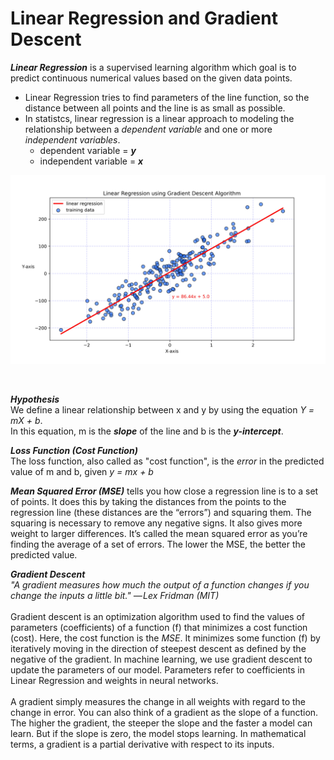 # Linear Regression and Gradient Descent
_**Linear Regression**_ is a supervised learning algorithm which goal is to predict continuous numerical values based on the given data points.
- Linear Regression tries to find parameters of the line function, so the distance between all points and the line is as small as possible.
- In statistcs, linear regression is a linear approach to modeling the relationship between a _dependent variable_ and one or more _independent variables_.
  - dependent variable = _**y**_
  - independent variable = _**x**_

![Linear Regression](./LinearRegression.jpg)

<br>

_**Hypothesis**_
<br>We define a linear relationship between x and y by using the equation _Y = mX + b_. <br>In this equation, m is the _**slope**_ of the line and b is the _**y-intercept**_.


_**Loss Function (Cost Function)**_
<br>The loss function, also called as "cost function", is the _error_ in the predicted value of m and b, given _y = mx + b_


_**Mean Squared Error (MSE)**_ tells you how close a regression line is to a set of points. It does this by taking the distances from the points to the regression line (these distances are the “errors”) and squaring them. The squaring is necessary to remove any negative signs. It also gives more weight to larger differences. It’s called the mean squared error as you’re finding the average of a set of errors. The lower the MSE, the better the predicted value.


_**Gradient Descent**_ 
<br>_"A gradient measures how much the output of a function changes if you change the inputs a little bit." — Lex Fridman (MIT)_
<br>
<br>Gradient descent is an optimization algorithm used to find the values of parameters (coefficients) of a function (f) that minimizes a cost function (cost). Here, the cost function is the _MSE_. It minimizes some function (f) by iteratively moving in the direction of steepest descent as defined by the negative of the gradient. In machine learning, we use gradient descent to update the parameters of our model. Parameters refer to coefficients in Linear Regression and weights in neural networks.
<br>
<br>A gradient simply measures the change in all weights with regard to the change in error. You can also think of a gradient as the slope of a function. The higher the gradient, the steeper the slope and the faster a model can learn. But if the slope is zero, the model stops learning. In mathematical terms, a gradient is a partial derivative with respect to its inputs.
